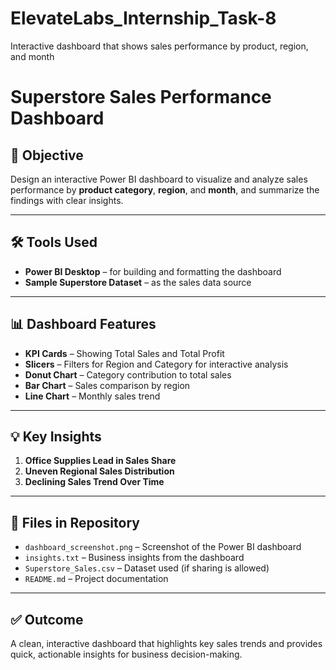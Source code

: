 # ElevateLabs_Internship_Task-8
Interactive dashboard that shows sales performance by product, region, and month
# Superstore Sales Performance Dashboard

## 📌 Objective
Design an interactive Power BI dashboard to visualize and analyze sales performance by **product category**, **region**, and **month**, and summarize the findings with clear insights.

---

## 🛠 Tools Used
- **Power BI Desktop** – for building and formatting the dashboard  
- **Sample Superstore Dataset** – as the sales data source  

---

## 📊 Dashboard Features
- **KPI Cards** – Showing Total Sales and Total Profit  
- **Slicers** – Filters for Region and Category for interactive analysis  
- **Donut Chart** – Category contribution to total sales  
- **Bar Chart** – Sales comparison by region  
- **Line Chart** – Monthly sales trend  

---

## 💡 Key Insights
1. **Office Supplies Lead in Sales Share**
2. **Uneven Regional Sales Distribution**
3. **Declining Sales Trend Over Time** 

---

## 📂 Files in Repository
- `dashboard_screenshot.png` – Screenshot of the Power BI dashboard  
- `insights.txt` – Business insights from the dashboard  
- `Superstore_Sales.csv` – Dataset used (if sharing is allowed)  
- `README.md` – Project documentation  

---

## ✅ Outcome
A clean, interactive dashboard that highlights key sales trends and provides quick, actionable insights for business decision-making.
